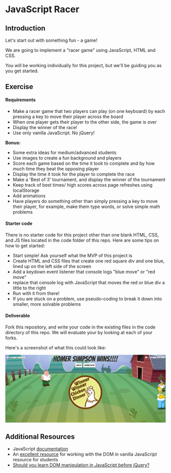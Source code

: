 <!-- ---
title: JavaScript Racer
type: lab
duration: "Weekend"
creator:
    name: Alex White
    city: SF
competencies: JavaScript, DOM manipulation, CSS, HTML
--- -->

# JavaScript Racer

## Introduction

Let's start out with something fun - a game!

We are going to implement a "racer game" using JavaScript, HTML and CSS.

You will be working individually for this project, but we'll be guiding you as you get started.


## Exercise

#### Requirements

- Make a racer game that two players can play (on one keyboard) by each pressing a key to move their player across the board
- When one player gets their player to the other side, the game is over
- Display the winner of the race!
- Use only vanilla JavaScript. No jQuery!

**Bonus:**
- Some extra ideas for medium/advanced students
- Use images to create a fun background and players
- Score each game based on the time it took to complete and by how much time they beat the opposing player
- Display the time it took for the player to complete the race
- Make a 'Best of 3' tournament, and display the winner of the tournament
- Keep track of best times/ high scores across page refreshes using localStorage
- Add animations
- Have players do something other than simply pressing a key to move their player, for example, make them type words, or solve simple math problems

#### Starter code

There is no starter code for this project other than one blank HTML, CSS, and JS files located in the code folder of this repo. Here are some tips on how to get started:
- Start simple! Ask yourself what the MVP of this project is
- Create HTML and CSS files that create one red square div and one blue, lined up on the left side of the screen
- Add a keydown event listener that console logs "blue move" or "red move"
- replace that console log with JavaScript that moves the red or blue div a little to the right
- Run with it from there!
- If you are stuck on a problem, use pseudo-coding to break it down into smaller, more solvable problems

#### Deliverable

Fork this repository, and write your code in the existing files in the code directory of this repo. We will evaluate your by looking at each of your forks.

Here's a screenshot of what this could look like:

![](chicken.png)

## Additional Resources
- JavaScript [documentation](https://developer.mozilla.org/en-US/docs/Web/JavaScript)
- An [excellent resource](https://developer.mozilla.org/en-US/docs/Web/Events) for working with the DOM in vanilla JavaScript resource for students
- [Should you learn DOM manipulation in JavaScript before jQuery?](https://www.reddit.com/r/javascript/comments/3hpm1v/should_i_learn_dom_manipulation_with_raw/)
